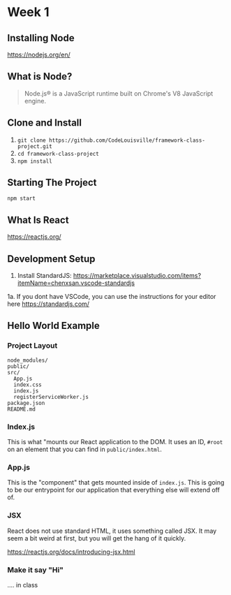 # Week 1

## Installing Node
<https://nodejs.org/en/>

## What is Node?
> Node.js® is a JavaScript runtime built on Chrome's V8 JavaScript engine.

## Clone and Install
1. `git clone https://github.com/CodeLouisville/framework-class-project.git`
2. `cd framework-class-project`
3. `npm install`

## Starting The Project
`npm start`

## What Is React
https://reactjs.org/

## Development Setup
1. Install StandardJS: <https://marketplace.visualstudio.com/items?itemName=chenxsan.vscode-standardjs>

1a. If you dont have VSCode, you can use the instructions for your editor here <https://standardjs.com/>


## Hello World Example

### Project Layout
```
node_modules/
public/
src/
  App.js
  index.css
  index.js
  registerServiceWorker.js
package.json
README.md
```

### Index.js
This is what "mounts our React application to the DOM. It uses an ID, `#root` on an element that you can find in `public/index.html`.

### App.js
This is the "component" that gets mounted inside of `index.js`. This is going to be our entrypoint for our application that everything else will extend off of.

### JSX
React does not use standard HTML, it uses something called JSX. It may seem a bit weird at first, but you will get the hang of it quickly.

<https://reactjs.org/docs/introducing-jsx.html>

### Make it say "Hi"
.... in class
